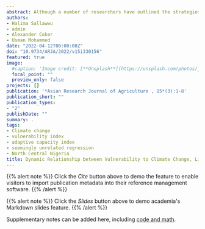 ```yaml
---
abstract: Although a number of researchers have outlined the strategies farmers adopt to ensure stability of family income yet literature provides less understanding on the dynamic relationship between vulnerability to climate change, livelihood diversification, perception on climate change and income of the farmers. It is therefore the aim of this study to establish the relationship between these concepts. Study Design: Original research. Place and Duration of Study: The study was conducted in North Central Nigeria in 2019. Multi-stage sampling technique was employed in the collection of primary data for this study. In the first stage, two (2) States were randomly selected from North Central Nigeria. In the second stage, five (5) Local Government Areas (LGAs) were randomly selected from the selected States, giving a total of ten (10) LGAs. In the third stage, sampling of farm households in each community were determined proportionately using Krejcie and Morgan (1970) formula. Data were collected from 483 farm households via questionnaire administered by trained enumerators. The data were analyzed using adaptive capacity index, vulnerability index and seemingly unrelated regression. Result of the seemingly unrelated regression revealed that increase in the number of livelihood activities and income of the farmer reduces vulnerability to climate change. More so, increase in the income of the farmer increases the number of livelihood activities the farmer engaged in and also increases the perception of the farmer on climate change. Farmers should diversify their sources of livelihood so as to reduce their vulnerability and improve resilience to climate change. The level of literacy among farm households and availability of social amenities should be looked into when formulating policies and developmental issues as they reduce vulnerability to climate change. Financial institutions should help facilitate access to credit by farmers so as to stimulate the adoption of climate smart practices.
authors:
- Halima Sallawwu
- admin
- Alexander Coker
- Usman Mohammed
date: "2022-04-12T00:00:00Z"
doi: "10.9734/ARJA/2022/v15i330156"
featured: true
image:
  #caption: 'Image credit: [**Unsplash**](https://unsplash.com/photos/jdD8gXaTZsc)'
  focal_point: ""
  preview_only: false
projects: []
publication: '*Asian Research Journal of Agriculture , 15*(3):1-8'
publication_short: ""
publication_types:
- "2"
publishDate: ""
summary: .
tags:
- Climate change
- vulnerability index
- adaptive capacity index
- seemingly unrelated regression
- North Central Nigeria
title: Dynamic Relationship between Vulnerability to Climate Change, Livelihood Diversification, Perception on Climate Change and Income of the Farmers in North Central Nigeria
---
```

{{% alert note %}}
Click the *Cite* button above to demo the feature to enable visitors to import publication metadata into their reference management software.
{{% /alert %}}

{{% alert note %}}
Click the *Slides* button above to demo academia's Markdown slides feature.
{{% /alert %}}

Supplementary notes can be added here, including [code and math](https://sourcethemes.com/academic/docs/writing-markdown-latex/).
